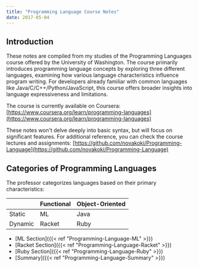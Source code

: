 ```yaml
---
title: "Programming Language Course Notes"
date: 2017-05-04
---
```


## Introduction

These notes are compiled from my studies of the Programming Languages course offered by the University of Washington. The course primarily introduces programming language concepts by exploring three different languages, examining how various language characteristics influence program writing. For developers already familiar with common languages like Java/C/C++/Python/JavaScript, this course offers broader insights into language expressiveness and limitations.

The course is currently available on Coursera: [https://www.coursera.org/learn/programming-languages](https://www.coursera.org/learn/programming-languages)

These notes won't delve deeply into basic syntax, but will focus on significant features. For additional reference, you can check the course lectures and assignments: [https://github.com/novakoki/Programming-Language](https://github.com/novakoki/Programming-Language)

## Categories of Programming Languages

The professor categorizes languages based on their primary characteristics:

||Functional|Object-Oriented|
|-|-|-|
|Static|ML|Java|
|Dynamic|Racket|Ruby|

- [ML Section]({{< ref "Programming-Language-ML" >}})
- [Racket Section]({{< ref "Programming-Language-Racket" >}})
- [Ruby Section]({{< ref "Programming-Language-Ruby" >}})
- [Summary]({{< ref "Programming-Language-Summary" >}})
